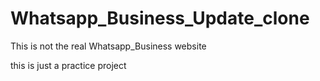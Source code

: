 # Whatsapp_Business_Update_clone

This is not the real Whatsapp_Business website

this is just a practice project
